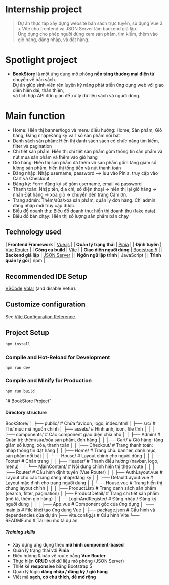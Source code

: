# Internship project

> Dự án thực tập xây dựng website bán sách trực tuyến, sử dụng Vue 3 + Vite cho frontend và JSON Server làm backend giả lập.  
> Ứng dụng cho phép người dùng xem sản phẩm, tìm kiếm, thêm vào giỏ hàng, đăng nhập, và đặt hàng.

# Spotlight project

- **BookStore** là một ứng dụng mô phỏng **nền tảng thương mại điện tử** chuyên về bán sách.  
  Dự án giúp sinh viên rèn luyện kỹ năng phát triển ứng dụng web với giao diện hiện đại, thân thiện,  
  và tích hợp API đơn giản để xử lý dữ liệu sách và người dùng.

# Main function

- Home: Hiển thị banner/logo và menu điều hướng: Home, Sản phẩm, Giỏ hàng, Đăng nhập/Đăng ký và 1 số sản phẩm nổi bật
- Danh sách sản phẩm: Hiển thị danh sách sách có chức năng tìm kiếm, filter và pagination
- Chi tiết sản phẩm: Hiển thị chi tiết sản phẩm gồm thông tin sản phẩm và nút mua sản phẩm và thêm vào giỏ hàng
- Giỏ hàng: Hiển thị sản phẩm đã thêm vô sản phẩm gồm tăng giảm số lượng sản phẩm, hiển thị tổng tiền và nút thanh toán
- Đăng nhập: Nhập username, password --> lưu vào Pinia, truy cập vào Cart và Checkout
- Đăng ký: Form đăng ký sẽ gồm username, email và password
- Thanh toán: Nhập tên, địa chỉ, số điện thoại → hiển thị lại giỏ hàng → nhấn Đặt hàng → xóa giỏ → chuyển đến trang Cảm ơn.
- Trang admin: Thêm/sửa/xóa sản phẩm, quản lý đơn hàng. Chỉ admin đăng nhập mới truy cập được.
- Biểu đồ doanh thu: Biểu đồ doanh thu: hiển thị doanh thu (fake data).
- Biểu đồ bán chạy: Hiển thị số lượng sản phẩm bán chạy

## Technology used

| **Frontend Framework** | [Vue.js](https://vuejs.org/) |
| **Quản lý trạng thái** | [Pinia](https://pinia.vuejs.org/) |
| **Định tuyến** | [Vue Router](https://router.vuejs.org/) |
| **Công cụ build** | [Vite](https://vitejs.dev/) |
| **Giao diện người dùng** | [Bootstrap 5](https://getbootstrap.com/) |
| **Backend giả lập** | [JSON Server](https://github.com/typicode/json-server) |
| **Ngôn ngữ lập trình** | JavaScript |
| **Trình quản lý gói** | npm |

## Recommended IDE Setup

[VSCode](https://code.visualstudio.com/)
[Volar](https://marketplace.visualstudio.com/items?itemName=Vue.volar) (and disable Vetur).

## Customize configuration

See [Vite Configuration Reference](https://vite.dev/config/).

## Project Setup

```sh
npm install
```

### Compile and Hot-Reload for Development

```sh
npm run dev
```

### Compile and Minify for Production

```sh
npm run build
```

"# BookStore Project"

#### Directory structure

BookStore/
│
├── public/ # Chứa favicon, logo, index.html
│
├── src/ # Thư mục mã nguồn chính
│ ├── assets/ # Hình ảnh, icon, file tĩnh
│ │
│ ├── components/ # Các component giao diện chia nhỏ
│ │ ├── Admin/ # Quản trị: thêm/sửa/xóa sản phẩm, đơn hàng
│ │ ├── Cart/ # Giỏ hàng: tăng giảm số lượng, xóa, thanh toán
│ │ ├── Checkout/ # Trang thanh toán: nhập thông tin đặt hàng
│ │ ├── Home/ # Trang chủ: banner, danh mục, sản phẩm nổi bật
│ │ └── House/ # Layout chính cho người dùng
│ │ ├── Footer/ # Chân trang
│ │ ├── Header/ # Thanh điều hướng (navbar, logo, menu)
│ │ └── MainContent/ # Nội dung chính hiển thị theo route
│ │
│ ├── Router/ # Cấu hình định tuyến (Vue Router)
│ │ ├── AuthLayout.vue # Layout cho các trang đăng nhập/đăng ký
│ │ ├── DefaultLayout.vue # Layout mặc định cho trang người dùng
│ │ └── House.vue # Trang hiển thị chung layout chính
│ │
│ ├── ProductList/ # Trang danh sách sản phẩm (search, filter, pagination)
│ ├── ProductDetail/ # Trang chi tiết sản phẩm (mô tả, thêm giỏ hàng)
│ ├── LoginAndRegister/ # Đăng nhập / Đăng ký người dùng
│ │
│ ├── App.vue # Component gốc của ứng dụng
│ └── main.js # File khởi tạo ứng dụng Vue
│
├── package.json # Cấu hình và dependencies của dự án
├── vite.config.js # Cấu hình Vite
└── README.md # Tài liệu mô tả dự án

##### Training skills

- Xây dựng ứng dụng theo **mô hình component-based**
- Quản lý trạng thái với **Pinia**
- Điều hướng & bảo vệ route bằng **Vue Router**
- Thực hiện **CRUD** với dữ liệu mô phỏng (JSON Server)
- Thiết kế **responsive** bằng Bootstrap 5
- Quản lý logic **đăng nhập / đăng ký / giỏ hàng**
- Viết mã **sạch, có chú thích, dễ mở rộng**
